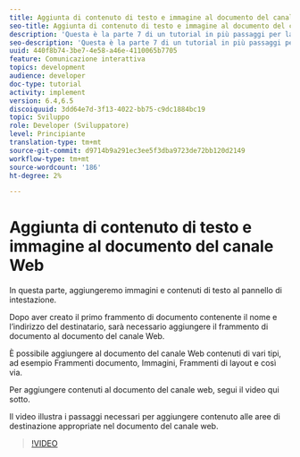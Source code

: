```yaml
---
title: Aggiunta di contenuto di testo e immagine al documento del canale Web
seo-title: Aggiunta di contenuto di testo e immagine al documento del canale Web
description: 'Questa è la parte 7 di un tutorial in più passaggi per la creazione del primo documento di comunicazione interattivo. In questa parte, aggiungeremo immagini e contenuti di testo al pannello di intestazione. '
seo-description: 'Questa è la parte 7 di un tutorial in più passaggi per la creazione del primo documento di comunicazione interattivo. In questa parte, aggiungeremo immagini e contenuti di testo al pannello di intestazione. '
uuid: 440f8b74-3be7-4e58-a46e-4110065b7705
feature: Comunicazione interattiva
topics: development
audience: developer
doc-type: tutorial
activity: implement
version: 6.4,6.5
discoiquuid: 3dd64e7d-3f13-4022-bb75-c9dc1884bc19
topic: Sviluppo
role: Developer (Sviluppatore)
level: Principiante
translation-type: tm+mt
source-git-commit: d9714b9a291ec3ee5f3dba9723de72bb120d2149
workflow-type: tm+mt
source-wordcount: '186'
ht-degree: 2%

---
```



# Aggiunta di contenuto di testo e immagine al documento del canale Web

In questa parte, aggiungeremo immagini e contenuti di testo al pannello di intestazione.

Dopo aver creato il primo frammento di documento contenente il nome e l’indirizzo del destinatario, sarà necessario aggiungere il frammento di documento al documento del canale Web.

È possibile aggiungere al documento del canale Web contenuti di vari tipi, ad esempio Frammenti documento, Immagini, Frammenti di layout e così via.

Per aggiungere contenuti al documento del canale web, segui il video qui sotto.

Il video illustra i passaggi necessari per aggiungere contenuto alle aree di destinazione appropriate nel documento del canale web.

>[!VIDEO](https://video.tv.adobe.com/v/22359/?quality=9&learn=on)

